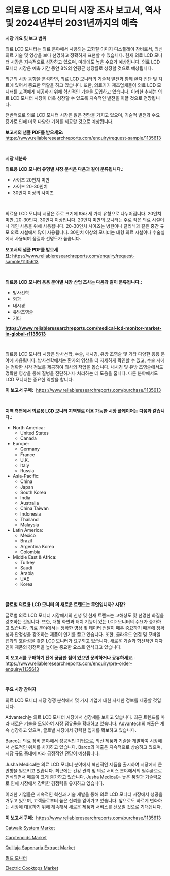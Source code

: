 <p><h1>의료용 LCD 모니터 시장 조사 보고서, 역사 및 2024년부터 2031년까지의 예측</h1></p><p><strong>시장 개요 및 보고 범위</strong></p>
<p><p>의료 LCD 모니터는 의료 분야에서 사용되는 고화질 이미지 디스플레이 장비로서, 최신 의료 기술 및 영상을 보다 선명하고 정확하게 표현할 수 있습니다. 현재 의료 LCD 모니터 시장은 지속적으로 성장하고 있으며, 미래에도 높은 수요가 예상됩니다. 의료 LCD 모니터 시장은 예측 기간 동안 8%의 연평균 성장률로 성장할 것으로 예상됩니다.</p><p>최근의 시장 동향을 분석하면, 의료 LCD 모니터의 기술적 발전과 함께 환자 진단 및 치료에 있어서 중요한 역할을 하고 있습니다. 또한, 의료기기 제조업체들이 의료 LCD 모니터를 고객에게 제공하기 위해 혁신적인 기술을 도입하고 있습니다. 이러한 추세는 의료 LCD 모니터 시장이 더욱 성장할 수 있도록 지속적인 발전을 이끌 것으로 전망됩니다.</p><p>전반적으로 의료 LCD 모니터 시장은 밝은 전망을 가지고 있으며, 기술적 발전과 수요 증가로 인해 더욱 다양한 기회를 제공할 것으로 예상됩니다.</p></p>
<p><strong>보고서의 샘플 PDF를 받으세요:</strong> <a href="https://www.reliableresearchreports.com/enquiry/request-sample/1135613">https://www.reliableresearchreports.com/enquiry/request-sample/1135613</a></p>
<p>&nbsp;</p>
<p><strong>시장 세분화</strong></p>
<p><strong>의료용 LCD 모니터 유형별 시장 분석은 다음과 같이 분류됩니다.:</strong></p>
<p><ul><li>사이즈 20인치 미만</li><li>사이즈 20-30인치</li><li>30인치 이상의 사이즈</li></ul></p>
<p>&nbsp;</p>
<p><p>의료용 LCD 모니터 시장은 주로 크기에 따라 세 가지 유형으로 나누어집니다. 20인치 미만, 20-30인치, 30인치 이상입니다. 20인치 미만의 모니터는 주로 작은 의료 시설이나 개인 사용을 위해 사용됩니다. 20-30인치 사이즈는 병원이나 클리닉과 같은 중간 규모 의료 시설에서 많이 사용됩니다. 30인치 이상의 모니터는 대형 의료 시설이나 수술실에서 사용되며 품질과 선명도가 높습니다.</p></p>
<p><strong>보고서의 샘플 PDF를 받으세요:</strong>&nbsp;<a href="https://www.reliableresearchreports.com/enquiry/request-sample/1135613">https://www.reliableresearchreports.com/enquiry/request-sample/1135613</a></p>
<p>&nbsp;</p>
<p><strong> 의료용 LCD 모니터 응용 분야별 시장 산업 조사는 다음과 같이 분류됩니다.:</strong></p>
<p><ul><li>방사선학</li><li>외과</li><li>내시경</li><li>유방조영술</li><li>기타</li></ul></p>
<p><strong><a href="https://www.reliableresearchreports.com/medical-lcd-monitor-market-in-global-r1135613">https://www.reliableresearchreports.com/medical-lcd-monitor-market-in-global-r1135613</a></strong></p>
<p>&nbsp;</p>
<p><p>의료용 LCD 모니터 시장은 방사선학, 수술, 내시경, 유방 조영술 및 기타 다양한 응용 분야에 사용됩니다. 방사선학에서는 환자의 영상을 더 자세하게 확인할 수 있고, 수술 시에는 정확한 시각 정보를 제공하여 의사의 작업을 돕습니다. 내시경 및 유방 조영술에서도 명확한 영상을 통해 질병을 진단하거나 처리하는 데 도움을 줍니다. 다른 분야에서도 LCD 모니터는 중요한 역할을 합니다.</p></p>
<p><strong>이 보고서 구매:</strong>&nbsp; <a href="https://www.reliableresearchreports.com/purchase/1135613">https://www.reliableresearchreports.com/purchase/1135613</a></p>
<p>&nbsp;</p>
<p><strong>지역 측면에서 의료용 LCD 모니터 지역별로 이용 가능한 시장 플레이어는 다음과 같습니다.:</strong></p>
<p><ul>
    <li>
        North America:
        <ul>
            <li>United States</li>
            <li>Canada</li>
        </ul>
    </li>
    <li>
        Europe:
        <ul>
            <li>Germany</li>
            <li>France</li>
            <li>U.K.</li>
            <li>Italy</li>
            <li>Russia</li>
        </ul>
    </li>
    <li>
        Asia-Pacific:
        <ul>
            <li>China</li>
            <li>Japan</li>
            <li>South Korea</li>
            <li>India</li>
            <li>Australia</li>
            <li>China Taiwan</li>
            <li>Indonesia</li>
            <li>Thailand</li>
            <li>Malaysia</li>
        </ul>
    </li>
    <li>
        Latin America:
        <ul>
            <li>Mexico</li>
            <li>Brazil</li>
            <li>Argentina Korea</li>
            <li>Colombia</li>
        </ul>
    </li>
    <li>
        Middle East & Africa:
        <ul>
            <li>Turkey</li>
            <li>Saudi</li>
            <li>Arabia</li>
            <li>UAE</li>
            <li>Korea</li>
        </ul>
    </li>
    </ul></p>
<p>&nbsp;</p>
<p><strong>글로벌 의료용 LCD 모니터 의 새로운 트렌드는 무엇입니까? 시장?</strong></p>
<p><p>글로벌 의료 LCD 모니터 시장에서의 신생 및 현재 트렌드는 고해상도 및 선명한 화질을 강조하는 것입니다. 또한, 대형 화면과 터치 기능이 있는 LCD 모니터의 수요가 증가하고 있습니다. 의료 분야에서는 정확한 영상 및 데이터 전달이 매우 중요하기 때문에 정확성과 안정성을 강조하는 제품이 인기를 끌고 있습니다. 또한, 클라우드 연결 및 모바일 앱과의 호환성을 갖춘 LCD 모니터가 요구되고 있습니다. 새로운 기술과 혁신적인 디자인이 제품의 경쟁력을 높이는 중요한 요소로 인식되고 있습니다.</p></p>
<p><strong>이 보고서를 구매하기 전에 궁금한 점이 있으면 문의하거나 공유하세요.</strong>- <a href="https://www.reliableresearchreports.com/enquiry/pre-order-enquiry/1135613">https://www.reliableresearchreports.com/enquiry/pre-order-enquiry/1135613</a></p>
<p>&nbsp;</p>
<p><strong>주요 시장 참여자</strong></p>
<p><p>의료 LCD 모니터 시장 경쟁 분석에서 몇 가지 기업에 대한 자세한 정보를 제공할 것입니다. </p><p>Advantech는 의료 LCD 모니터 시장에서 성장세를 보이고 있습니다. 최근 트렌드를 따라 새로운 기술을 도입하여 시장 점유율을 확대하고 있습니다. Advantech의 매출은 계속 성장하고 있으며, 글로벌 시장에서 강력한 입지를 확보하고 있습니다. </p><p>Barco는 의료 장비 분야에서 성공적인 기업으로, 최신 제품과 기술을 개발하여 시장에서 선도적인 위치를 차지하고 있습니다. Barco의 매출은 지속적으로 상승하고 있으며, 시장 규모 증대에 따라 긍정적인 전망이 예상됩니다. </p><p>Jusha Medical는 의료 LCD 모니터 분야에서 혁신적인 제품을 출시하여 시장에서 큰 반향을 일으키고 있습니다. 최근에는 건강 관리 및 의료 서비스 분야에서의 필수품으로 인식되면서 매출이 크게 증가하고 있습니다. Jusha Medical는 높은 품질과 기술력으로 인해 시장에서 강력한 경쟁력을 유지하고 있습니다. </p><p>이러한 기업들은 지속적인 혁신과 기술 개발을 통해 의료 LCD 모니터 시장에서 성공을 거두고 있으며, 고객들로부터 높은 신뢰를 얻어가고 있습니다. 앞으로도 빠르게 변화하는 시장에 대응하기 위해 계속해서 새로운 제품과 서비스를 선보일 것으로 기대됩니다.</p></p>
<p><strong>이 보고서 구매:</strong>&nbsp;&nbsp;<a href="https://www.reliableresearchreports.com/purchase/1135613">https://www.reliableresearchreports.com/purchase/1135613</a></p>
<p><p><a href="https://view.publitas.com/reportprime-1/catwalk-system-market-research-report-its-history-and-forecast-2024-to-2031/">Catwalk System Market</a></p><p><a href="https://valiant-lunge-8fe.notion.site/Carotenoids-Market-Focuses-on-Market-Share-Size-and-Projected-Forecast-Till-2031-25089d17c4d3437dab6f6dcd094ed5a8">Carotenoids Market</a></p><p><a href="https://issuu.com/reportprime-2/docs/quillaja-saponaria-extract-market-size-2030.pptx">Quillaja Saponaria Extract Market</a></p><p><a href="https://github.com/vsckjg50460/Market-Research-Report-List-1/blob/main/238212026770.md">필드 모니터</a></p><p><a href="https://github.com/abdelrhmankishk22/Market-Research-Report-List-4/blob/main/electric-cooktops-market.md">Electric Cooktops Market</a></p></p>